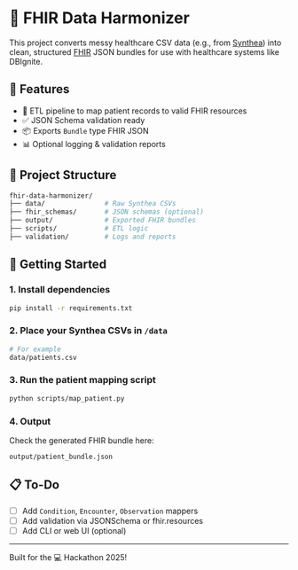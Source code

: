 # 🏥 FHIR Data Harmonizer

This project converts messy healthcare CSV data (e.g., from [Synthea](https://synthetichealth.github.io/synthea/)) into clean, structured [FHIR](https://hl7.org/fhir/) JSON bundles for use with healthcare systems like DBIgnite.

## 🔧 Features
- 🧹 ETL pipeline to map patient records to valid FHIR resources
- ✅ JSON Schema validation ready
- 📦 Exports `Bundle` type FHIR JSON
- 📊 Optional logging & validation reports

## 📁 Project Structure

```bash
fhir-data-harmonizer/
├── data/               # Raw Synthea CSVs
├── fhir_schemas/       # JSON schemas (optional)
├── output/             # Exported FHIR bundles
├── scripts/            # ETL logic
├── validation/         # Logs and reports
```

## 🚀 Getting Started

### 1. Install dependencies

```bash
pip install -r requirements.txt
```

### 2. Place your Synthea CSVs in `/data`

```bash
# For example
data/patients.csv
```

### 3. Run the patient mapping script

```bash
python scripts/map_patient.py
```

### 4. Output

Check the generated FHIR bundle here:

```
output/patient_bundle.json
```

## 📋 To-Do
- [ ] Add `Condition`, `Encounter`, `Observation` mappers
- [ ] Add validation via JSONSchema or fhir.resources
- [ ] Add CLI or web UI (optional)

---

Built for the 💻 Hackathon 2025!
